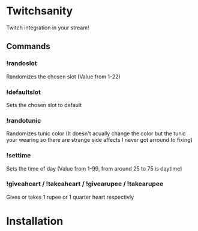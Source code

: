 # Twitchsanity
Twitch integration in your stream!

## Commands
### !randoslot #
Randomizes the chosen slot (Value from 1-22)
### !defaultslot #
Sets the chosen slot to default
### !randotunic
Randomizes tunic color (It doesn't acually change the color but the tunic your wearing so there are strange side affects I never got arround to fixing)
### !settime #
Sets the time of day (Value from 1-99, from around 25 to 75 is daytime)

### !giveaheart / !takeaheart / !givearupee / !takearupee
Gives or takes 1 rupee or 1 quarter heart respectivly


# Installation